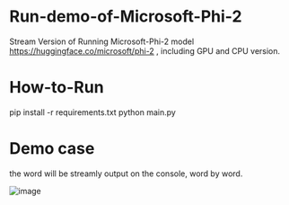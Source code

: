 # Run-demo-of-Microsoft-Phi-2
Stream Version of Running Microsoft-Phi-2 model https://huggingface.co/microsoft/phi-2 , including GPU and CPU version. 

# How-to-Run
pip install -r requirements.txt
python main.py

# Demo case
the word will be streamly output on the console, word by word.

![image](https://github.com/Lerty/Run-demo-of-Microsoft-Phi-2/assets/17094974/6f4746d5-9398-425a-bbe0-89a16c574a20)
